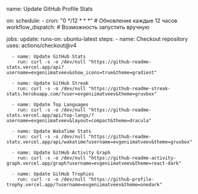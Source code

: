 name: Update GitHub Profile Stats

on:
  schedule:
    - cron: "0 */12 * * *"  # Обновление каждые 12 часов
  workflow_dispatch:  # Возможность запустить вручную

jobs:
  update:
    runs-on: ubuntu-latest
    steps:
      - name: Checkout repository
        uses: actions/checkout@v4

      - name: Update GitHub Stats
        run: curl -s -o /dev/null "https://github-readme-stats.vercel.app/api?username=evgeniimatveev&show_icons=true&theme=gradient"

      - name: Update GitHub Streak
        run: curl -s -o /dev/null "https://github-readme-streak-stats.herokuapp.com/?user=evgeniimatveev&theme=gruvbox"

      - name: Update Top Languages
        run: curl -s -o /dev/null "https://github-readme-stats.vercel.app/api/top-langs/?username=evgeniimatveev&layout=compact&theme=dracula"

      - name: Update WakaTime Stats
        run: curl -s -o /dev/null "https://github-readme-stats.vercel.app/api/wakatime?username=evgeniimatveev&theme=gruvbox"

      - name: Update GitHub Activity Graph
        run: curl -s -o /dev/null "https://github-readme-activity-graph.vercel.app/graph?username=evgeniimatveev&theme=react-dark"

      - name: Update GitHub Trophies
        run: curl -s -o /dev/null "https://github-profile-trophy.vercel.app/?username=evgeniimatveev&theme=onedark"
